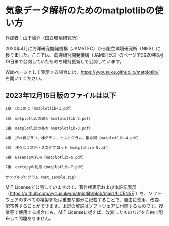 # 気象データ解析のためのmatplotlibの使い⽅

作成者：山下陽介（国立環境研究所）

2020年4月に海洋研究開発機構（JAMSTEC）から国立環境研究所（NIES）に移りました。ここでは、海洋研究開発機構（JAMSTEC）のページで2020年3月19日まで公開していたものを維持更新して公開しています。

Webページとして表示する場合には、https://yyousuke.github.io/matplotlib/ を開いてください。


## 2023年12月15日版のファイルは以下

    1章　はじめに（matplotlib-1.pdf）

    2章　matplotlibの導入（matplotlib-2.pdf）

    3章　matplotlibの基本（matplotlib-3.pdf）

    4章　折れ線グラフ、棒グラフ、ヒストグラム、散布図（matplotlib-4.pdf）

    5章　様々な１次元・２次元プロット（matplotlib-5.pdf）

    6章　Basemapの利用（matplotlib-6.pdf）

    7章　cartopyの利用（matplotlib-7.pdf）

    サンプルプログラム（met_sample.zip）

MIT Licenseで公開していますので、著作権表示および本許諾表示（https://github.com/yyousuke/matplotlib/blob/main/LICENSE ）を、ソフトウェアのすべての複製または重要な部分に記載することで、自由に使用、改変、配布等することができます。上記の解説はソフトウェアに付随するものです。授業等で使用する場合にも、MIT Licenseに従えば、改変したものなどを自由に配布して問題ありません。

